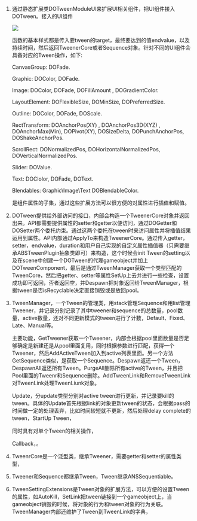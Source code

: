 1. 通过静态扩展类DOTweenModuleUI来扩展UI相关组件，把UI组件接入DOTween。接入的UI组件

   ![](https://i.loli.net/2021/01/15/IErSOCkXo71btAa.png)

   函数的基本样式都是传入要tween的target，最终要达到的值endvalue，以及持续时间，然后返回TweenerCore或者Sequence对象。针对不同的UI组件会具备对应的Tween操作，如下:

   CanvasGroup: DOFade.

   Graphic: DOColor, DOFade.

   Image: DOColor, DOFade, DOFillAmount , DOGradientColor.

   LayoutElement: DOFlexibleSize, DOMinSize, DOPreferredSize.

   Outline: DOColor, DOFade, DOScale.

   RectTransform: DOAnchorPos(XY) , DOAnchorPos3D(XYZ) , DOAnchorMax(Min), DOPivot(XY), DOSizeDelta, DOPunchAnchorPos, DOShakeAnchorPos.

   ScrollRect: DONormalizedPos, DOHorizontalNormalizedPos, DOVerticalNormalizedPos.

   Slider: DOValue.

   Text: DOClolor, DOFade, DOText.

   Blendables: Graphic\Image\Text DOBlendableColor.

   是组件属性的子集，通过这些扩展方法可以很方便的对属性进行插值和赋值。

2. DOTween提供给外部访问的接口，内部会构造一个TweenerCore对象并返回出来。API都需要提供属性的setter和getter以便访问，通过DOGetter和DOSetter两个委托约束。通过这两个委托在tween时来访问属性并将插值结果运用到属性。API内部通过ApplyTo来构造TweenerCore。通过传入getter，setter，endvalue，duration和用户自己实现的自定义属性插值器（只需要继承ABSTweenPlugin抽象类即可）来构造，这个时候会init Tween的setting以及在scene中创建一个DOTween的代理gameobject并加上DOTweenComponent，最后是通过TweenManager获取一个类型匹配的TweenCore，然后把getter、setter等属性SetUp上去并进行一些检查，设置成功即可返回，否者返回空，并Despawn把对象返回给TweenManager，根据tween是否isRecyclable决定直接销毁或是放回pool。

3. TweenManager，一个Tween的管理类，用stack管理Sequence和用list管理Tweener，并记录分别记录了其中tweener和sequence的总数量，pool数量，active数量，还对不同更新模式的tween进行了计数，Default、Fixed、Late、Manual等。

   主要功能，GetTweener获取一个Tweener，内部会根据pool里面数量是否足够确定是新建还是从pool里面复用，同时根据参数进行匹配，获得一个Tweener，然后AddActiveTween加入到active列表里面。另一个方法GetSequence类似，是获取一个Sequence。Despawn返还一个Tween，DespawnAll返还所有Tween。PurgeAll删除所有active的Tween，并且把Pool里面的Tweenr和Sequence删除。AddTweenLink和RemoveTweenLink对TweenLink处理TweenLiunk对象。

   Update，分update类型分别对active tween进行更新，并记录要kill的tween。具体的Update首先根据link的对象更新tween的状态，会根据pass的时间做一定的处理丢弃，比如时间较短就不更新，然后处理delay complete的tween，StartUp Tween，

   同时具有对单个Tween的相关操作，

   Callback，。

4. TweenrCore是一个泛型类，继承Tweener，需要getter和setter的属性类型，

5. Tweener和Sequence都继承Tween，Tween继承ANSSequentiable。

6. TweenSettingExtensions是Tween对象的扩展方法，可以方便的设置Tween的属性，如AutoKill，SetLink把tween链接到一个gameobject上，当gameobject销毁的时候，将对象的行为和tween对象的行为关联。TweenManager内部还维护了Tween到TweenLink的字典，
